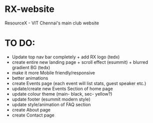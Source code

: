# RX-website
ResourceX - VIT Chennai's main club website 


# TO DO: 

- Update top nav bar completely + add RX logo (tedx)
- create entire new landing page + scroll effect (esummit) + blurred gradient BG (tedx)
- make it more Mobile friendly/responsive
- better animations 
- create Events page (each event will list stats, guest speaker etc.)
- update/create new Events Section of home page 
- update colour theme (main- black, sec- yellow?)
- update footer (esummit modern style)
- update style/animation of FAQ section
- create About page
- create Contact page 
